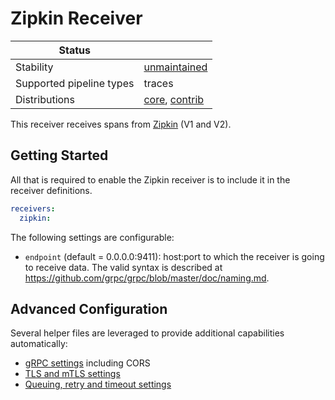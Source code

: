 # Zipkin Receiver
<!-- status autogenerated section -->
| Status                   |           |
| ------------------------ |-----------|
| Stability                | [unmaintained]   |
| Supported pipeline types | traces   |
| Distributions            | [core], [contrib] |

[unmaintained]: https://github.com/open-telemetry/opentelemetry-collector#unmaintained
[core]: https://github.com/open-telemetry/opentelemetry-collector-releases/tree/main/distributions/otelcol
[contrib]: https://github.com/open-telemetry/opentelemetry-collector-releases/tree/main/distributions/otelcol-contrib
<!-- end autogenerated section -->

This receiver receives spans from [Zipkin](https://zipkin.io/) (V1 and V2).

## Getting Started

All that is required to enable the Zipkin receiver is to include it in the
receiver definitions.

```yaml
receivers:
  zipkin:
```

The following settings are configurable:

- `endpoint` (default = 0.0.0.0:9411): host:port to which the receiver is going
  to receive data. The valid syntax is described at
  https://github.com/grpc/grpc/blob/master/doc/naming.md.

## Advanced Configuration

Several helper files are leveraged to provide additional capabilities automatically:

- [gRPC settings](https://github.com/open-telemetry/opentelemetry-collector/blob/main/config/configgrpc/README.md) including CORS
- [TLS and mTLS settings](https://github.com/open-telemetry/opentelemetry-collector/blob/main/config/configtls/README.md)
- [Queuing, retry and timeout settings](https://github.com/open-telemetry/opentelemetry-collector/blob/main/exporter/exporterhelper/README.md)
